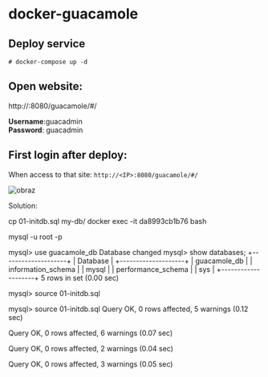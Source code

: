# docker-guacamole

## Deploy service 

```
# docker-compose up -d
```


## Open website:
http://<IP>:8080/guacamole/#/


**Username**:guacadmin  
**Password**: guacadmin  

## First login after deploy:

When access to that site: 
  ```http://<IP>:8080/guacamole/#/```

![obraz](https://user-images.githubusercontent.com/86531003/233181710-b6773e0d-70fa-4b49-a6fb-910b1f5246e1.png)

Solution:
 

cp 01-initdb.sql my-db/
docker exec -it da8993cb1b76 bash


 mysql -u root -p
 
 mysql> use guacamole_db
Database changed
mysql> show databases;
+--------------------+
| Database           |
+--------------------+
| guacamole_db       |
| information_schema |
| mysql              |
| performance_schema |
| sys                |
+--------------------+
5 rows in set (0.00 sec)

mysql> source 01-initdb.sql


mysql> source 01-initdb.sql
Query OK, 0 rows affected, 5 warnings (0.12 sec)

Query OK, 0 rows affected, 6 warnings (0.07 sec)

Query OK, 0 rows affected, 2 warnings (0.04 sec)

Query OK, 0 rows affected, 3 warnings (0.05 sec)
